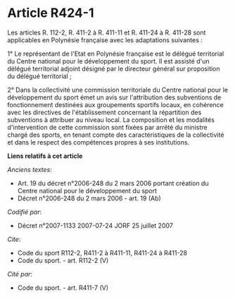 # Article R424-1

Les articles R. 112-2, R. 411-2 à R. 411-11 et R. 411-24 à R. 411-28 sont applicables en Polynésie française avec les
adaptations suivantes :

1° Le représentant de l'Etat en Polynésie française est le délégué territorial du Centre national pour le développement du
sport. Il est assisté d'un délégué territorial adjoint désigné par le directeur général sur proposition du délégué
territorial ;

2° Dans la collectivité une commission territoriale du Centre national pour le développement du sport émet un avis sur
l'attribution des subventions de fonctionnement destinées aux groupements sportifs locaux, en cohérence avec les directives
de l'établissement concernant la répartition des subventions à attribuer au niveau local. La composition et les modalités
d'intervention de cette commission sont fixées par arrêté du ministre chargé des sports, en tenant compte des
caractéristiques de la collectivité et dans le respect des compétences propres à ses institutions.

**Liens relatifs à cet article**

_Anciens textes_:

  - Art. 19 du décret n°2006-248 du 2 mars 2006 portant création du Centre national pour le développement du sport
  - Décret n°2006-248 du 2 mars 2006 - art. 19 (Ab)

_Codifié par_:

  - Décret n°2007-1133 2007-07-24 JORF 25 juillet 2007

_Cite_:

  - Code du sport R112-2, R411-2 à R411-11, R411-24 à R411-28
  - Code du sport. - art. R112-2 (V)

_Cité par_:

  - Code du sport. - art. R411-7 (V)
